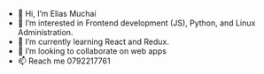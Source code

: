 - 👋 Hi, I’m Elias Muchai
- 👀 I’m interested in Frontend development (JS), Python, and Linux Administration.
- 🌱 I’m currently learning React and Redux.
- 💞️ I’m looking to collaborate on web apps
- 📫 Reach me 0792217761

<!---
tilafu/tilafu is a ✨ special ✨ repository because its `README.md` (this file) appears on your GitHub profile.
You can click the Preview link to take a look at your changes.
--->
